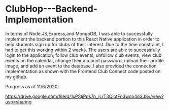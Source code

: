 # ClubHop---Backend-Implementation
In terms of Node.JS,Express,and MongoDB, I was able to successfully implement the backend portion to this React Native application in order to help students sign up for clubs of their interest. Due to the time constraint, I had to get this working within 2 weeks. The users are able to successfully login to the application, follow club events, unfollow club events, view club events on the calendar, change their account password, upload their profile image, and add an event to the database. I also provided the connection implementation as shown with the Frontend Club Connect code posted on my github.

Progress as of 11/6/2020:

https://drive.google.com/file/d/1xPSIjPps7n_jLrT3QlotFn3wco4oSJSv/view?usp=sharing
